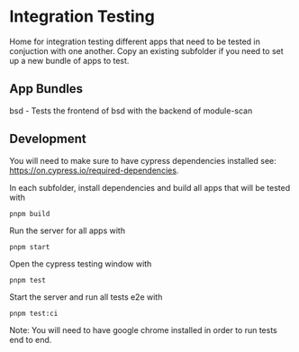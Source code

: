 # Integration Testing

Home for integration testing different apps that need to be tested in conjuction with one another. Copy an existing subfolder if you need to set up a new bundle of apps to test.

## App Bundles

bsd - Tests the frontend of bsd with the backend of module-scan

## Development 

You will need to make sure to have cypress dependencies installed see: https://on.cypress.io/required-dependencies. 

In each subfolder, install dependencies and build all apps that will be tested with 
```
pnpm build
```

Run the server for all apps with

```
pnpm start
```

Open the cypress testing window with

```
pnpm test
```

Start the server and run all tests e2e with 

```
pnpm test:ci
```
Note: You will need to have google chrome installed in order to run tests end to end. 
